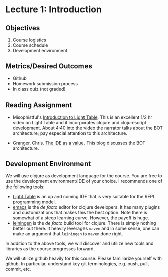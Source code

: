 # Lecture 1: Introduction

## Objectives

1. Course logistics
2. Course schedule
3. Development environment

## Metrics/Desired Outcomes

* Github
* Homework submission process
* In class quiz (not graded)

## Reading Assignment

* Misophistful's [Introduction to Light Table](https://www.youtube.com/watch?v=1f13TTu_X9k).  This is an excellent 1/2 hr video on Light Table and it incorporates clojure and clojurescript development. About 4:40 into the video the narrator talks about the BOT architecture; pay especial attention to this architecture.

* Granger, Chris. [The IDE as a value](http://www.chris-granger.com/2013/01/24/the-ide-as-data/).  This blog discusses the BOT architecture.

## Development Environment

We will use clojure as development language for the course.  You are free to use the development environment/IDE of your choice.  I recommends one of the following tools:

* [Light Table](http://lighttable.com/) is an up and coming IDE that is very suitable for the REPL programming model.
* [emacs](https://www.gnu.org/software/emacs/) is the _de facto_ editor for clojure developers.  It has many plugins and customizations that makes this the best option.  Note there is somewhat of a steep learning curve. However, the payoff is huge.
* [leiningen](http://leiningen.org/) is the _de facto_ build tool for clojure.  There is simply nothing better out there.  It heavily leverages `maven` and in some sense, one can make an argument that `leiningen` is `maven` done right.

In addition to the above tools, we will discover and utilize new tools and libraries as the course progresses forward.

We will utilize github heavily for this course.  Please familiarize yourself with github.  In particular, understand key git terminologies, e.g. push, pull, commit, etc.


